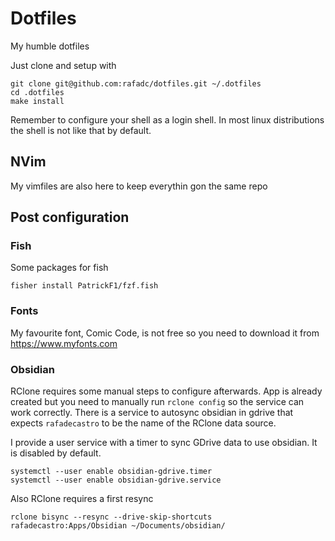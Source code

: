# Dotfiles

My humble dotfiles

Just clone and setup with

``` shell
git clone git@github.com:rafadc/dotfiles.git ~/.dotfiles
cd .dotfiles
make install
```

Remember to configure your shell as a login shell. In most linux distributions the shell is not like that by default.

## NVim

My vimfiles are also here to keep everythin gon the same repo

## Post configuration

### Fish

Some packages for fish

```
fisher install PatrickF1/fzf.fish
```

### Fonts

My favourite font, Comic Code, is not free so you need to download it from https://www.myfonts.com

### Obsidian

RClone requires some manual steps to configure afterwards. App is already created but you need to manually run `rclone config` so the service can work correctly. There is a service to autosync obsidian in gdrive that expects `rafadecastro` to be the name of the RClone data source.

I provide a user service with a timer to sync GDrive data to use obsidian. It is disabled by default.

```
systemctl --user enable obsidian-gdrive.timer
systemctl --user enable obsidian-gdrive.service
```

Also RClone requires a first resync

```
rclone bisync --resync --drive-skip-shortcuts rafadecastro:Apps/Obsidian ~/Documents/obsidian/
```

